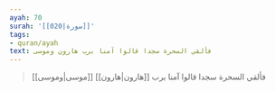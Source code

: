 ```yaml
---
ayah: 70
surah: '[[020|سورة]]'
tags:
- quran/ayah
text: فألقي السحرة سجدا قالوا آمنا برب هارون وموسى
---
```

> فألقي السحرة سجدا قالوا آمنا برب [[هارون|هارون]] [[موسى|وموسى]]
